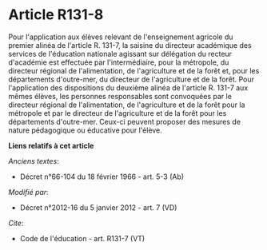 # Article R131-8

Pour l'application aux élèves relevant de l'enseignement agricole du premier alinéa de l'article R. 131-7, la saisine du
directeur académique des services de l'éducation nationale agissant sur délégation du recteur d'académie est effectuée par
l'intermédiaire, pour la métropole, du directeur régional de l'alimentation, de l'agriculture et de la forêt et, pour les
départements d'outre-mer, du directeur de l'agriculture et de la forêt. Pour l'application des dispositions du deuxième
alinéa de l'article R. 131-7 aux mêmes élèves, les personnes responsables sont convoquées par le directeur régional de
l'alimentation, de l'agriculture et de la forêt pour la métropole et par le directeur de l'agriculture et de la forêt pour
les départements d'outre-mer. Ceux-ci peuvent proposer des mesures de nature pédagogique ou éducative pour l'élève.

**Liens relatifs à cet article**

_Anciens textes_:

  - Décret n°66-104 du 18 février 1966 - art. 5-3 (Ab)

_Modifié par_:

  - Décret n°2012-16 du 5 janvier 2012 - art. 7 (VD)

_Cite_:

  - Code de l'éducation - art. R131-7 (VT)

